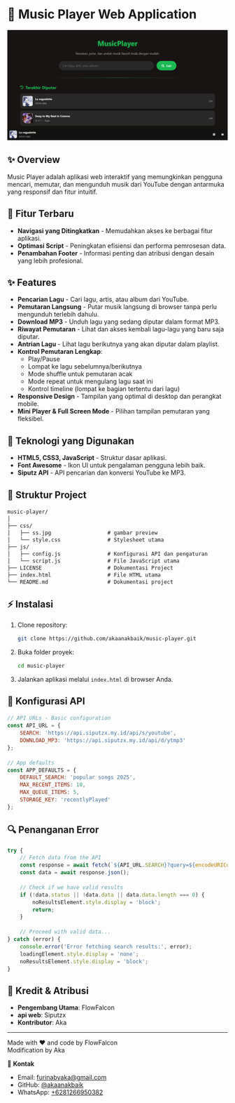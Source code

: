 # 🎵 Music Player Web Application

<p align="center">
  <img alt="screenshot" src="./css/image.png">
</p>

## ✨ Overview

Music Player adalah aplikasi web interaktif yang memungkinkan pengguna mencari, memutar, dan mengunduh musik dari YouTube dengan antarmuka yang responsif dan fitur intuitif.

## 🚀 Fitur Terbaru

- **Navigasi yang Ditingkatkan** - Memudahkan akses ke berbagai fitur aplikasi.
- **Optimasi Script** - Peningkatan efisiensi dan performa pemrosesan data.
- **Penambahan Footer** - Informasi penting dan atribusi dengan desain yang lebih profesional.

## ✨ Features

- **Pencarian Lagu** - Cari lagu, artis, atau album dari YouTube.
- **Pemutaran Langsung** - Putar musik langsung di browser tanpa perlu mengunduh terlebih dahulu.
- **Download MP3** - Unduh lagu yang sedang diputar dalam format MP3.
- **Riwayat Pemutaran** - Lihat dan akses kembali lagu-lagu yang baru saja diputar.
- **Antrian Lagu** - Lihat lagu berikutnya yang akan diputar dalam playlist.
- **Kontrol Pemutaran Lengkap**:
  - Play/Pause
  - Lompat ke lagu sebelumnya/berikutnya
  - Mode shuffle untuk pemutaran acak
  - Mode repeat untuk mengulang lagu saat ini
  - Kontrol timeline (lompat ke bagian tertentu dari lagu)
- **Responsive Design** - Tampilan yang optimal di desktop dan perangkat mobile.
- **Mini Player & Full Screen Mode** - Pilihan tampilan pemutaran yang fleksibel.

## 📌 Teknologi yang Digunakan

- **HTML5, CSS3, JavaScript** - Struktur dasar aplikasi.
- **Font Awesome** - Ikon UI untuk pengalaman pengguna lebih baik.
- **Siputz API** - API pencarian dan konversi YouTube ke MP3.

## 📁 Struktur Project

```
music-player/
│
├── css/
│   ├── ss.jpg                  # gambar preview
│   └── style.css               # Stylesheet utama
├── js/
│   ├── config.js               # Konfigurasi API dan pengaturan
│   └── script.js               # File JavaScript utama
├── LICENSE                     # Dokumentasi Project
├── index.html                  # File HTML utama
└── README.md                   # Dokumentasi project
```

## ⚡ Instalasi

1. Clone repository:
   ```bash
   git clone https://github.com/akaanakbaik/music-player.git
   ```
2. Buka folder proyek:
   ```bash
   cd music-player
   ```
3. Jalankan aplikasi melalui `index.html` di browser Anda.

## 🧰 Konfigurasi API

```javascript
// API URLs - Basic configuration
const API_URL = {
    SEARCH: 'https://api.siputzx.my.id/api/s/youtube',
    DOWNLOAD_MP3: 'https://api.siputzx.my.id/api/d/ytmp3'
};

// App defaults
const APP_DEFAULTS = {
    DEFAULT_SEARCH: 'popular songs 2025',
    MAX_RECENT_ITEMS: 10,
    MAX_QUEUE_ITEMS: 5,
    STORAGE_KEY: 'recentlyPlayed'
};
```

## 🔍 Penanganan Error

```javascript
try {
    // Fetch data from the API
    const response = await fetch(`${API_URL.SEARCH}?query=${encodeURIComponent(query)}`);
    const data = await response.json();
    
    // Check if we have valid results
    if (!data.status || !data.data || data.data.length === 0) {
        noResultsElement.style.display = 'block';
        return;
    }
    
    // Proceed with valid data...
} catch (error) {
    console.error('Error fetching search results:', error);
    loadingElement.style.display = 'none';
    noResultsElement.style.display = 'block';
}
```

## 🙌 Kredit & Atribusi

- **Pengembang Utama**: FlowFalcon
- **api web**: Siputzx
- **Kontributor**: Aka

---

Made with ❤️ and code by FlowFalcon  
Modification by Aka  

📩 **Kontak**  
- Email: [furinabyaka@gmail.com](mailto:furinabyaka@gmail.com)  
- GitHub: [@akaanakbaik](https://github.com/akaanakbaik)  
- WhatsApp: [+6281266950382](https://wa.me/6281266950382)
